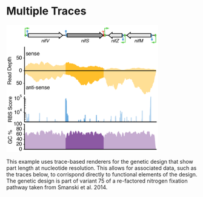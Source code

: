 # Multiple Traces

<img src="multiple_traces.png" width="400px"/>

This example uses trace-based renderers for the genetic design that show part length at nucleotide resolution. This allows for associated data, such as the traces below, to corrispond directly to functional elements of the design. The genetic design is part of variant 75 of a re-factored nitrogen fixation pathway taken from Smanski et al. 2014.

